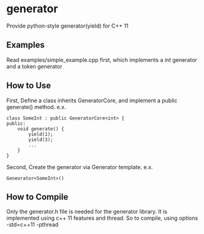 generator
=========

Provide python-style generator(yield) for C++ 11

Examples
--------
Read examples/simple_example.cpp first, which implements a int generator and a token generator

How to Use
----------
First, Define a class inherits GeneratorCore, and implement a public generate() method. e.x.

	class SomeInt : public GeneratorCore<int> {
	public:
		void generate() {
			yield(1);
			yield(3);
			...
		}
	}
	
Second, Create the generator via Generator template. e.x.

	Geneorator<SomeInt>()


How to Compile
--------------
Only the generator.h file is needed for the generator library. It is implemented using c++ 11 features and thread. So to compile, using options
	-std=c++11 -pthread
